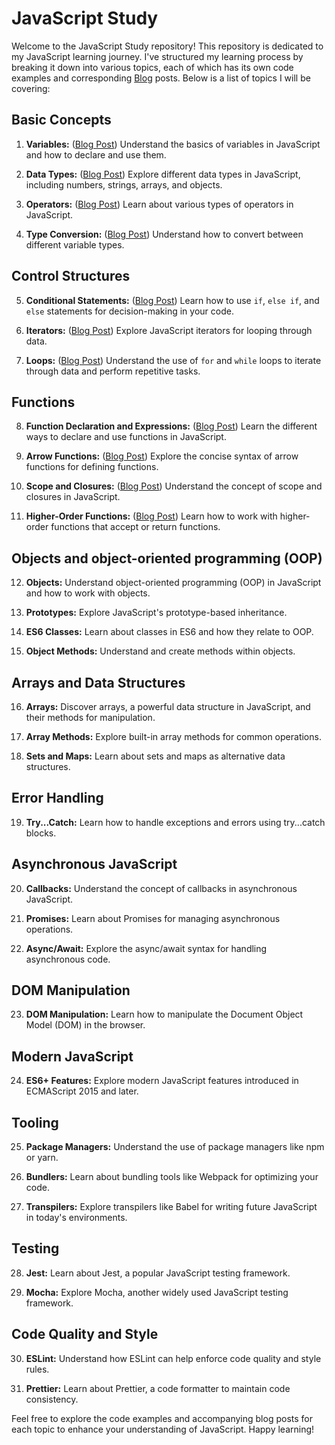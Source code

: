 # JavaScript Study

Welcome to the JavaScript Study repository! This repository is dedicated to my JavaScript learning journey. I've structured my learning process by breaking it down into various topics, each of which has its own code examples and corresponding [Blog](https://linkzy.dev/) posts. Below is a list of topics I will be covering:

## Basic Concepts

1. **Variables:** ([Blog Post](https://linkzy.dev/understanding-variables-in-javascript/)) Understand the basics of variables in JavaScript and how to declare and use them.

2. **Data Types:** ([Blog Post](https://linkzy.dev/understanding-javascript-data-structures/)) Explore different data types in JavaScript, including numbers, strings, arrays, and objects.

3. **Operators:** ([Blog Post](https://linkzy.dev/a-comprehensive-guide-to-javascript-operators/)) Learn about various types of operators in JavaScript.

4. **Type Conversion:** ([Blog Post](https://linkzy.dev/demystifying-type-conversion-in-javascript/)) Understand how to convert between different variable types.

## Control Structures

5. **Conditional Statements:** ([Blog Post](https://linkzy.dev/conditional-structures-in-javascript/)) Learn how to use `if`, `else if`, and `else` statements for decision-making in your code.

6. **Iterators:** ([Blog Post](https://linkzy.dev/iterators-in-javascript/)) Explore JavaScript iterators for looping through data.

7. **Loops:** ([Blog Post](https://linkzy.dev/loops-in-javascript/)) Understand the use of `for` and `while` loops to iterate through data and perform repetitive tasks.

## Functions

8. **Function Declaration and Expressions:** ([Blog Post](https://linkzy.dev/demystifying-javascript-functions/)) Learn the different ways to declare and use functions in JavaScript.

9. **Arrow Functions:** ([Blog Post](https://linkzy.dev/arrow-functions-the-concise-syntax/)) Explore the concise syntax of arrow functions for defining functions.

10. **Scope and Closures:** ([Blog Post](https://linkzy.dev/scope-and-closures-unveiling-javascripts-execution-context/)) Understand the concept of scope and closures in JavaScript.

11. **Higher-Order Functions:** ([Blog Post](https://linkzy.dev/higher-order-functions-embracing-the-power-of-functions/)) Learn how to work with higher-order functions that accept or return functions.

## Objects and object-oriented programming (OOP)

12. **Objects:** Understand object-oriented programming (OOP) in JavaScript and how to work with objects.

13. **Prototypes:** Explore JavaScript's prototype-based inheritance.

14. **ES6 Classes:** Learn about classes in ES6 and how they relate to OOP.

15. **Object Methods:** Understand and create methods within objects.

## Arrays and Data Structures

16. **Arrays:** Discover arrays, a powerful data structure in JavaScript, and their methods for manipulation.

17. **Array Methods:** Explore built-in array methods for common operations.

18. **Sets and Maps:** Learn about sets and maps as alternative data structures.

## Error Handling

19. **Try...Catch:** Learn how to handle exceptions and errors using try...catch blocks.

## Asynchronous JavaScript

20. **Callbacks:** Understand the concept of callbacks in asynchronous JavaScript.

21. **Promises:** Learn about Promises for managing asynchronous operations.

22. **Async/Await:** Explore the async/await syntax for handling asynchronous code.

## DOM Manipulation

23. **DOM Manipulation:** Learn how to manipulate the Document Object Model (DOM) in the browser.

## Modern JavaScript

24. **ES6+ Features:** Explore modern JavaScript features introduced in ECMAScript 2015 and later.

## Tooling

25. **Package Managers:** Understand the use of package managers like npm or yarn.

26. **Bundlers:** Learn about bundling tools like Webpack for optimizing your code.

27. **Transpilers:** Explore transpilers like Babel for writing future JavaScript in today's environments.

## Testing

28. **Jest:** Learn about Jest, a popular JavaScript testing framework.

29. **Mocha:** Explore Mocha, another widely used JavaScript testing framework.

## Code Quality and Style

30. **ESLint:** Understand how ESLint can help enforce code quality and style rules.

31. **Prettier:** Learn about Prettier, a code formatter to maintain code consistency.

Feel free to explore the code examples and accompanying blog posts for each topic to enhance your understanding of JavaScript. Happy learning!
